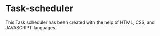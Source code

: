 # Task-scheduler
This Task scheduler  has been created with the help of HTML, CSS, and  JAVASCRIPT languages.
